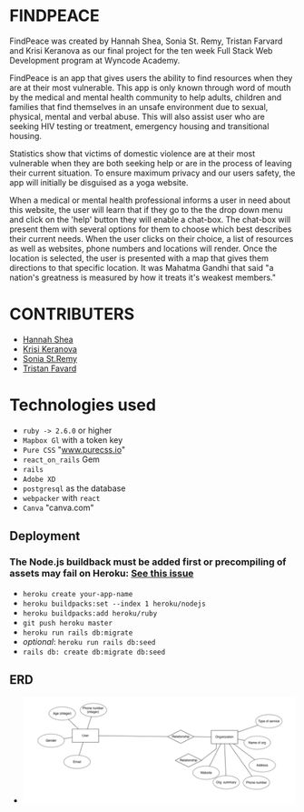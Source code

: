 # FINDPEACE

FindPeace was created by Hannah Shea, Sonia St. Remy, Tristan Farvard and Krisi Keranova as our final project for the ten week Full Stack Web Development program at Wyncode Academy. 

FindPeace is an app that gives users the ability to find resources when they are at their most vulnerable. This app is only known through word of mouth by the medical and mental health community to help adults, children and families that find themselves in an unsafe environment due to sexual, physical, mental and verbal abuse. This will also assist user who are seeking HIV testing or  treatment, emergency housing and transitional housing. 

Statistics show that victims of domestic violence are at their most vulnerable when they are both seeking help or are in the process of leaving their current situation. To ensure maximum privacy and our users safety, the app will initially be disguised as a yoga website. 
 
When a medical or mental health professional informs a user in need about this website, the user will learn that if they go to the the drop down menu and click on the 'help' button they will enable a chat-box. The chat-box will present them with several options for them to choose which best describes their current needs. When the user clicks on their choice, a list of resources as well as websites, phone numbers and locations will render. Once the location is selected, the user is presented with a map that gives them directions to that specific location. It was Mahatma Gandhi that said "a nation's greatness is measured by how it treats it's weakest members."
 

# CONTRIBUTERS

* [Hannah Shea](https://github.com/hbshea)
* [Krisi Keranova](https://github.com/krisike)
* [Sonia St.Remy](https://github.com/stremysonia)
* [Tristan Favard](https://github.com/Trsif/)

# Technologies used

* `ruby -> 2.6.0` or higher
* `Mapbox Gl` with a token key
* `Pure CSS` "www.purecss.io"
* `react_on_rails` Gem
* `rails`
* `Adobe XD`
* `postgresql` as the database
* `webpacker` with `react`
* `Canva` "canva.com"

## Deployment

### The Node.js buildback must be added first or precompiling of assets may fail on Heroku: [See this issue](https://github.com/rails/webpacker/issues/1164#issuecomment-443474860)

* `heroku create your-app-name`
* `heroku buildpacks:set --index 1 heroku/nodejs`
* `heroku buildpacks:add heroku/ruby`
* `git push heroku master`
* `heroku run rails db:migrate`
* _optional_: `heroku run rails db:seed`
* `rails db: create db:migrate db:seed`

## ERD

* ![ERD](app/assets/images/erd.png)
